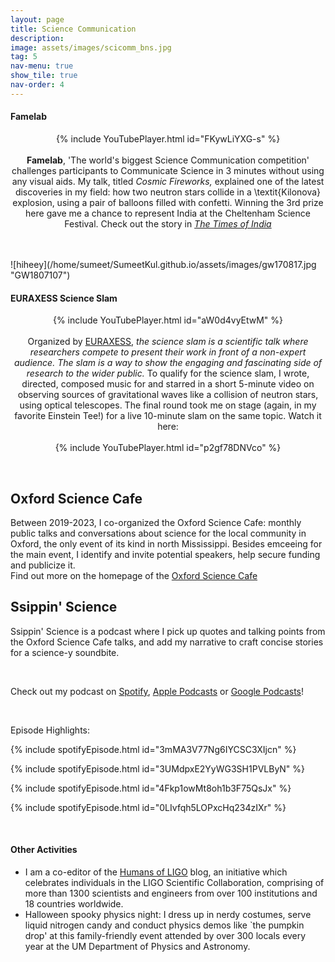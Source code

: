 ```yaml
---
layout: page
title: Science Communication 
description: 
image: assets/images/scicomm_bns.jpg
tag: 5
nav-menu: true
show_tile: true
nav-order: 4
---
```



<!-- Main -->
<div id="main" class="alt" display:inline-block>

<!-- One -->
<section id="one">
        <div class="inner">


<h4> Famelab </h4>
<p style="text-align:center;">
{% include YouTubePlayer.html id="FKywLiYXG-s" %}
<br><br>
<b> Famelab</b>, 'The world's biggest Science Communication competition' challenges participants to Communicate Science in 3 minutes without using any visual aids. My talk, titled <i> Cosmic Fireworks, </i> explained one of the latest discoveries in my field: how two neutron stars collide in a \textit{Kilonova} explosion, using a pair of balloons filled with confetti. Winning the 3rd prize here gave me a chance to represent India at the Cheltenham Science Festival. Check out the story in <a href="https://timesofindia.indiatimes.com/city/pune/first-fame-lab-contest-unites-fine-arts-science/articleshow/57300934.cms" target="_blank"><i> The Times of India </i></a></p>
<br><br>
![hiheey](/home/sumeet/SumeetKul.github.io/assets/images/gw170817.jpg  "GW1807107")
<h4> EURAXESS Science Slam </h4>
<p style="text-align:center;">
{% include YouTubePlayer.html id="aW0d4vyEtwM" %}
<br><br>
   Organized by <a href="https://euraxess.ec.europa.eu/" target="_blank" rel="noopener noreferrer">EURAXESS</a>, <i> the science slam is a scientific talk where researchers compete to present their work in front of a non-expert audience. The slam is a way to show the engaging and fascinating side of research to the wider public. </i> To qualify for the science slam, I wrote, directed, composed music for and starred in a short 5-minute video on observing sources of gravitational waves like a collision of neutron stars, using optical telescopes. The final round took me on stage (again, in my favorite Einstein Tee!) for a live 10-minute slam on the same topic. Watch it here:
<br><br>
{% include YouTubePlayer.html id="p2gf78DNVco" %}
</p>
<br>

<h2 id="content">Oxford Science Cafe</h2>

<p>Between 2019-2023, I co-organized the Oxford Science Cafe: monthly public talks and conversations about science for the local community in Oxford, the only event of its kind in north Mississippi. Besides emceeing for the main event, I identify and invite potential speakers, help secure funding and publicize it.
<br>Find out more on the homepage of the <a href="https://www.phy.olemiss.edu/oxfordsciencecafe/" target="_blank" rel="noopener">Oxford Science Cafe</a></p>

<h2> Ssippin' Science </h2>

<p>Ssippin' Science is a podcast where I pick up quotes and talking points from the Oxford Science Cafe talks, and add my narrative to craft concise stories for a science-y soundbite.</p> <br>

<p>Check out my podcast on <a href="https://open.spotify.com/show/3J0VNtgE6LNatgA6sJyNYW" target="_blank" rel="noopener noreferrer">Spotify</a>, <a href="https://podcasts.apple.com/us/podcast/ssippin-science/id1507082060" target="_blank" rel="noopener noreferrer">Apple Podcasts</a> or <a href="https://podcasts.google.com/?feed=aHR0cHM6Ly9hbmNob3IuZm0vcy8xYjk3Njg2Yy9wb2RjYXN0L3Jzcw%3D%3D" target="_blank" rel="noopener noreferrer">Google Podcasts</a>! 
</p>
<br>



<p> Episode Highlights:</p>

{% include spotifyEpisode.html id="3mMA3V77Ng6IYCSC3XIjcn" %}

{% include spotifyEpisode.html id="3UMdpxE2YyWG3SH1PVLByN" %}

{% include spotifyEpisode.html id="4Fkp1owMt8oh1b3F75QsJx" %}

{% include spotifyEpisode.html id="0LIvfqh5LOPxcHq234zIXr" %}

</div>
<br>


<h4> Other Activities </h4>
<p>
<ul>
<li> I am a co-editor of the <a href="https://humansofligo.blogspot.com/" target="_blank" rel="noopener noreferrer">Humans of LIGO</a> blog, an initiative which celebrates individuals in the LIGO Scientific Collaboration, comprising of more than 1300 scientists and engineers from over 100 institutions and 18 countries worldwide.</li>
<li> Halloween spooky physics night: I dress up in nerdy costumes, serve liquid nitrogen candy and conduct physics demos like `the pumpkin drop' at this family-friendly event attended by over 300 locals every year at the UM Department of Physics and Astronomy.</li>
</ul>
